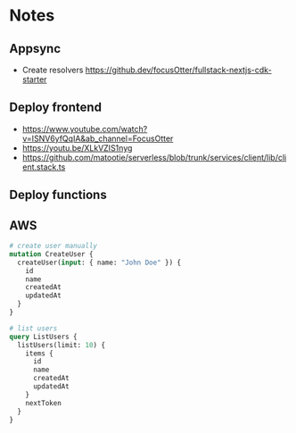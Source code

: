 # Notes

## Appsync

- Create resolvers <https://github.dev/focusOtter/fullstack-nextjs-cdk-starter>

## Deploy frontend

- <https://www.youtube.com/watch?v=ISNV6yfQqIA&ab_channel=FocusOtter>
- <https://youtu.be/XLkVZIS1nyg>
- <https://github.com/matootie/serverless/blob/trunk/services/client/lib/client.stack.ts>

## Deploy functions

## AWS

```graphql
# create user manually
mutation CreateUser {
  createUser(input: { name: "John Doe" }) {
    id
    name
    createdAt
    updatedAt
  }
}

# list users
query ListUsers {
  listUsers(limit: 10) {
    items {
      id
      name
      createdAt
      updatedAt
    }
    nextToken
  }
}
```
